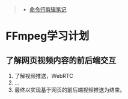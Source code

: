 > - [命令行剪辑笔记](../../../技术/视频剪辑.md)

# FFmpeg学习计划

## 了解网页视频内容的前后端交互

1. 了解视频推送，WebRTC
2. ...
0. 最终以实现基于网页的前后端视频推送为结束。